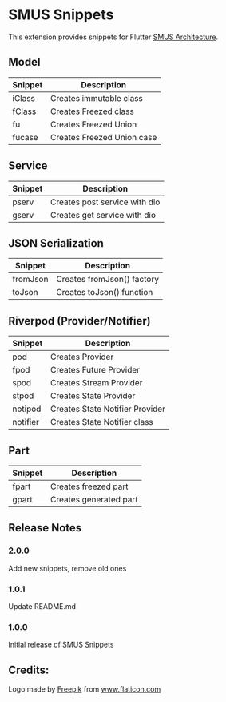 # SMUS Snippets

This extension provides snippets for Flutter [SMUS Architecture](https://github.com/eli1stark/smus).

## Model
| Snippet     | Description                |
| ----------- | -------------------------- |
| iClass      | Creates immutable class    |
| fClass      | Creates Freezed class      |
| fu          | Creates Freezed Union      |
| fucase      | Creates Freezed Union case |

## Service
| Snippet     | Description                   |
| ----------- | ----------------------------- |
| pserv       | Creates post service with dio |
| gserv       | Creates get service with dio  |

## JSON Serialization
| Snippet     | Description                |
| ----------- | ---------------------------|
| fromJson    | Creates fromJson() factory |
| toJson      | Creates toJson() function  |

## Riverpod (Provider/Notifier)
| Snippet  | Description                     |
| ---------| ------------------------------- |
| pod      | Creates Provider                |
| fpod     | Creates Future Provider         |
| spod     | Creates Stream Provider         |
| stpod    | Creates State Provider          |
| notipod  | Creates State Notifier Provider |
| notifier | Creates State Notifier class    |

## Part
| Snippet     | Description            |
| ----------- | -----------------------|
| fpart       | Creates freezed part   |
| gpart       | Creates generated part |

## Release Notes

### 2.0.0
Add new snippets, remove old ones

### 1.0.1
Update README.md

### 1.0.0
Initial release of SMUS Snippets

## Credits:
<div>Logo made by <a href="https://www.freepik.com" title="Freepik">Freepik</a> from <a href="https://www.flaticon.com/" title="Flaticon">www.flaticon.com</a></div>
